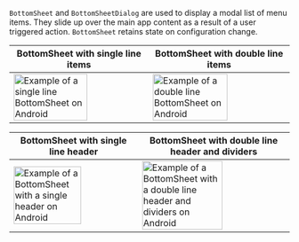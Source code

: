 `BottomSheet` and `BottomSheetDialog` are used to display a modal list of menu items. They slide up over the main app content as a result of a user triggered action. `BottomSheet` retains state on configuration change.

<!-- prettier-ignore-start -->
| BottomSheet with single line items | BottomSheet with double line items |
| - | - |
| <img src="https://static2.sharepointonline.com/files/fabric/fabric-website/images/controls/android/surfaces/bottom_sheet_single_line.png" alt="Example of a single line BottomSheet on Android" style="width: 75%;" /> | <img src="https://static2.sharepointonline.com/files/fabric/fabric-website/images/controls/android/surfaces/bottom_sheet_double_line.png" alt="Example of a double line BottomSheet on Android" style="width: 75%;" /> |

| BottomSheet with single line header | BottomSheet with double line header and dividers |
| - | - |
| <img src="https://static2.sharepointonline.com/files/fabric/fabric-website/images/controls/android/surfaces/bottom_sheet_single_line_header.png" alt="Example of a BottomSheet with a single header on Android" style="width: 75%;" /> | <img src="https://static2.sharepointonline.com/files/fabric/fabric-website/images/controls/android/surfaces/bottom_sheet_double_line_header_with_dividers.png" alt="Example of a BottomSheet with a double line header and dividers on Android" style="width: 75%;" /> |
<!-- prettier-ignore-end -->
